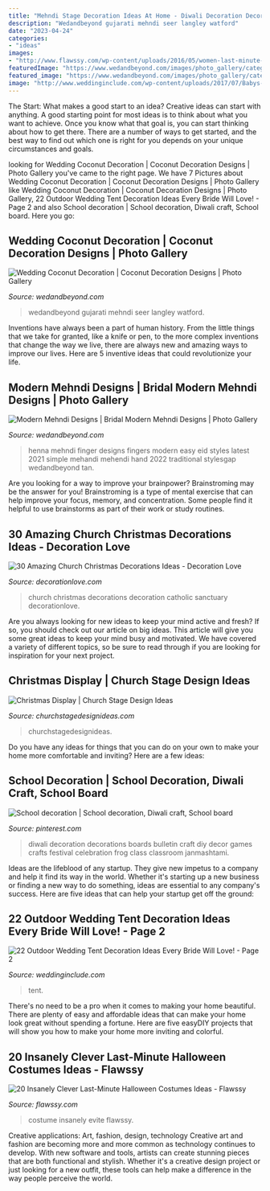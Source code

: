 ```yaml
---
title: "Mehndi Stage Decoration Ideas At Home - Diwali Decoration Decorations Boards Bulletin Craft Diy Decor Games Crafts Festival Celebration Frog Class Classroom Janmashtami"
description: "Wedandbeyond gujarati mehndi seer langley watford"
date: "2023-04-24"
categories:
- "ideas"
images:
- "http://www.flawssy.com/wp-content/uploads/2016/05/women-last-minute-costume.jpg"
featuredImage: "https://www.wedandbeyond.com/images/photo_gallery/category-images/1-17032603jpg.jpg"
featured_image: "https://www.wedandbeyond.com/images/photo_gallery/category-images/1-17032603jpg.jpg"
image: "http://www.weddinginclude.com/wp-content/uploads/2017/07/Babys-breath-and-fairy-lights-from-tented-Wedding-Ceremony.jpg"
---
```



The Start: What makes a good start to an idea?
Creative ideas can start with anything. A good starting point for most ideas is to think about what you want to achieve. Once you know what that goal is, you can start thinking about how to get there. There are a number of ways to get started, and the best way to find out which one is right for you depends on your unique circumstances and goals.

	

		
looking for Wedding Coconut Decoration | Coconut Decoration Designs | Photo Gallery you've came to the right page. We have 7 Pictures about Wedding Coconut Decoration | Coconut Decoration Designs | Photo Gallery like Wedding Coconut Decoration | Coconut Decoration Designs | Photo Gallery, 22 Outdoor Wedding Tent Decoration Ideas Every Bride Will Love! - Page 2 and also School decoration | School decoration, Diwali craft, School board. Here you go:
		
    
## Wedding Coconut Decoration | Coconut Decoration Designs | Photo Gallery

<img loading=lazy src="https://www.wedandbeyond.com/images/photo_gallery/category-images/1-17032603jpg.jpg" onerror="this.onerror=null;this.src='https://tse3.mm.bing.net/th?id=OIP._ZKHJyaU6d1fcJX7v02lLQHaLH&amp;pid=15.1';" alt="Wedding Coconut Decoration | Coconut Decoration Designs | Photo Gallery">

_Source: wedandbeyond.com_

>wedandbeyond gujarati mehndi seer langley watford. 

	

Inventions have always been a part of human history. From the little things that we take for granted, like a knife or pen, to the more complex inventions that change the way we live, there are always new and amazing ways to improve our lives. Here are 5 inventive ideas that could revolutionize your life.

    
## Modern Mehndi Designs | Bridal Modern Mehndi Designs | Photo Gallery

<img loading=lazy src="http://wedandbeyond.com/images/photo_gallery/category-images/trending13-17042422jpg.jpg" onerror="this.onerror=null;this.src='https://tse3.mm.bing.net/th?id=OIP.bcUP1JrHFFWzGP9JbOI_CwHaHa&amp;pid=15.1';" alt="Modern Mehndi Designs | Bridal Modern Mehndi Designs | Photo Gallery">

_Source: wedandbeyond.com_

>henna mehndi finger designs fingers modern easy eid styles latest 2021 simple mehandi mehendi hand 2022 traditional stylesgap wedandbeyond tan. 

	

Are you looking for a way to improve your brainpower? Brainstroming may be the answer for you! Brainstroming is a type of mental exercise that can help improve your focus, memory, and concentration. Some people find it helpful to use brainstorms as part of their work or study routines.

    
## 30 Amazing Church Christmas Decorations Ideas - Decoration Love

<img loading=lazy src="http://decorationlove.com/wp-content/uploads/2016/08/Cool-Church-Christmas-Decorations.jpg" onerror="this.onerror=null;this.src='https://tse3.mm.bing.net/th?id=OIP.WWjBezMN0JVOleu1sWm5AAHaLG&amp;pid=15.1';" alt="30 Amazing Church Christmas Decorations Ideas - Decoration Love">

_Source: decorationlove.com_

>church christmas decorations decoration catholic sanctuary decorationlove. 

	

Are you always looking for new ideas to keep your mind active and fresh? If so, you should check out our article on big ideas. This article will give you some great ideas to keep your mind busy and motivated. We have covered a variety of different topics, so be sure to read through if you are looking for inspiration for your next project.

    
## Christmas Display | Church Stage Design Ideas

<img loading=lazy src="https://churchstagedesignideas.com/wp-content/uploads/2014/09/Christmas-Display-Stage-Design.jpg" onerror="this.onerror=null;this.src='https://tse3.mm.bing.net/th?id=OIP.HuVi0Bu4WmNC_FfTUVIlwgHaCi&amp;pid=15.1';" alt="Christmas Display | Church Stage Design Ideas">

_Source: churchstagedesignideas.com_

>churchstagedesignideas. 

	

Do you have any ideas for things that you can do on your own to make your home more comfortable and inviting? Here are a few ideas: 

    
## School Decoration | School Decoration, Diwali Craft, School Board

<img loading=lazy src="https://i.pinimg.com/736x/02/34/45/023445d2724be9ba8de542952f21b6c6.jpg" onerror="this.onerror=null;this.src='https://tse1.mm.bing.net/th?id=OIP.WMtjTbP2SsY0icVTG5DiUwHaJ3&amp;pid=15.1';" alt="School decoration | School decoration, Diwali craft, School board">

_Source: pinterest.com_

>diwali decoration decorations boards bulletin craft diy decor games crafts festival celebration frog class classroom janmashtami. 

	

Ideas are the lifeblood of any startup. They give new impetus to a company and help it find its way in the world. Whether it's starting up a new business or finding a new way to do something, ideas are essential to any company's success. Here are five ideas that can help your startup get off the ground: 

    
## 22 Outdoor Wedding Tent Decoration Ideas Every Bride Will Love! - Page 2

<img loading=lazy src="http://www.weddinginclude.com/wp-content/uploads/2017/07/Babys-breath-and-fairy-lights-from-tented-Wedding-Ceremony.jpg" onerror="this.onerror=null;this.src='https://tse3.mm.bing.net/th?id=OIP.eg0X59l4oMd0pAC09uq8WwHaLH&amp;pid=15.1';" alt="22 Outdoor Wedding Tent Decoration Ideas Every Bride Will Love! - Page 2">

_Source: weddinginclude.com_

>tent. 

	

There's no need to be a pro when it comes to making your home beautiful. There are plenty of easy and affordable ideas that can make your home look great without spending a fortune. Here are five easyDIY projects that will show you how to make your home more inviting and colorful.

    
## 20 Insanely Clever Last-Minute Halloween Costumes Ideas - Flawssy

<img loading=lazy src="http://www.flawssy.com/wp-content/uploads/2016/05/women-last-minute-costume.jpg" onerror="this.onerror=null;this.src='https://tse1.mm.bing.net/th?id=OIP.JIQcQEVEKaGgflLAM63IkwHaLH&amp;pid=15.1';" alt="20 Insanely Clever Last-Minute Halloween Costumes Ideas - Flawssy">

_Source: flawssy.com_

>costume insanely evite flawssy. 

	

Creative applications: Art, fashion, design, technology
Creative art and fashion are becoming more and more common as technology continues to develop. With new software and tools, artists can create stunning pieces that are both functional and stylish. Whether it's a creative design project or just looking for a new outfit, these tools can help make a difference in the way people perceive the world.

